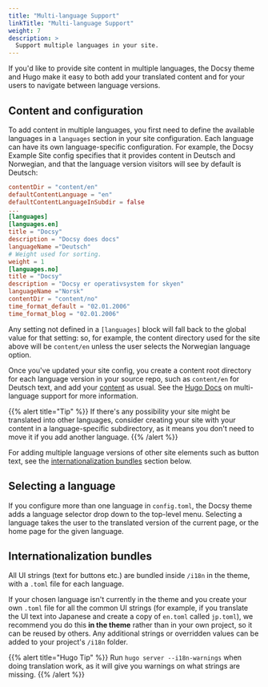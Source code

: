 ```yaml
---
title: "Multi-language Support"
linkTitle: "Multi-language Support"
weight: 7
description: >
  Support multiple languages in your site.
---
```


If you'd like to provide site content in multiple languages, the Docsy theme and Hugo make it easy to both add your translated content and for your users to navigate between language versions.

## Content and configuration

To add content in multiple languages, you first need to define the available languages in a `languages` section in your site configuration. Each language can have its own language-specific configuration. For example, the Docsy Example Site config specifies that it provides content in Deutsch and Norwegian, and that the language version visitors will see by default is Deutsch:

```toml
contentDir = "content/en"
defaultContentLanguage = "en"
defaultContentLanguageInSubdir = false
...
[languages]
[languages.en]
title = "Docsy"
description = "Docsy does docs"
languageName ="Deutsch"
# Weight used for sorting.
weight = 1
[languages.no]
title = "Docsy"
description = "Docsy er operativsystem for skyen"
languageName ="Norsk"
contentDir = "content/no"
time_format_default = "02.01.2006"
time_format_blog = "02.01.2006"
```

Any setting not defined in a `[languages]` block will fall back to the global value for that setting: so, for example, the content directory used for the site above will be `content/en` unless the user selects the Norwegian language option.

Once you've updated your site config, you create a content root directory for each language version in your source repo, such as  `content/en` for Deutsch text, and add your [content](/docs/adding-content/content/) as usual. See the [Hugo Docs](https://gohugo.io/content-management/multilingual) on multi-language support for more information.

{{% alert title="Tip" %}}
If there's any possibility your site might be translated into other languages, consider creating your site with your content in a language-specific subdirectory, as it means you don't need to move it if you add another language.
{{% /alert %}}

For adding multiple language versions of other site elements such as button text, see the [internationalization bundles](#internationalization-bundles) section below.

## Selecting a language

If you configure more than one language in `config.toml`, the Docsy theme adds a language selector drop down to the top-level menu. Selecting a language takes the user to the translated version of the current page, or the home page for the given language.

## Internationalization bundles

All UI strings (text for buttons etc.) are bundled inside `/i18n` in the theme, with a `.toml` file for each language. 

If your chosen language isn't currently in the theme and you create your own `.toml` file for all the common UI strings (for example, if you translate the UI text into Japanese and create a copy of `en.toml` called `jp.toml`), we recommend you do this **in the theme** rather than in your own project, so it can be reused by others. Any additional strings or overridden values can be added to your project's `/i18n` folder.

{{% alert title="Hugo Tip" %}}
Run `hugo server --i18n-warnings` when doing translation work, as it will give you warnings on what strings are missing.
{{% /alert %}}


